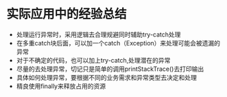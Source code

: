 # 实际应用中的经验总结
- 处理运行异常时，采用逻辑去合理规避同时辅助try-catch处理
- 在多重catch块后面，可以加一个catch（Exception）来处理可能会被遗漏的异常
- 对于不确定的代码，也可以加上try-catch,处理潜在的异常
- 尽量的去处理异常，切记只是简单的调用printStackTrace()去打印输出
- 具体如何处理异常，要根据不同的业务需求和异常类型去决定和处理
- 精良使用finally来释放占用的资源